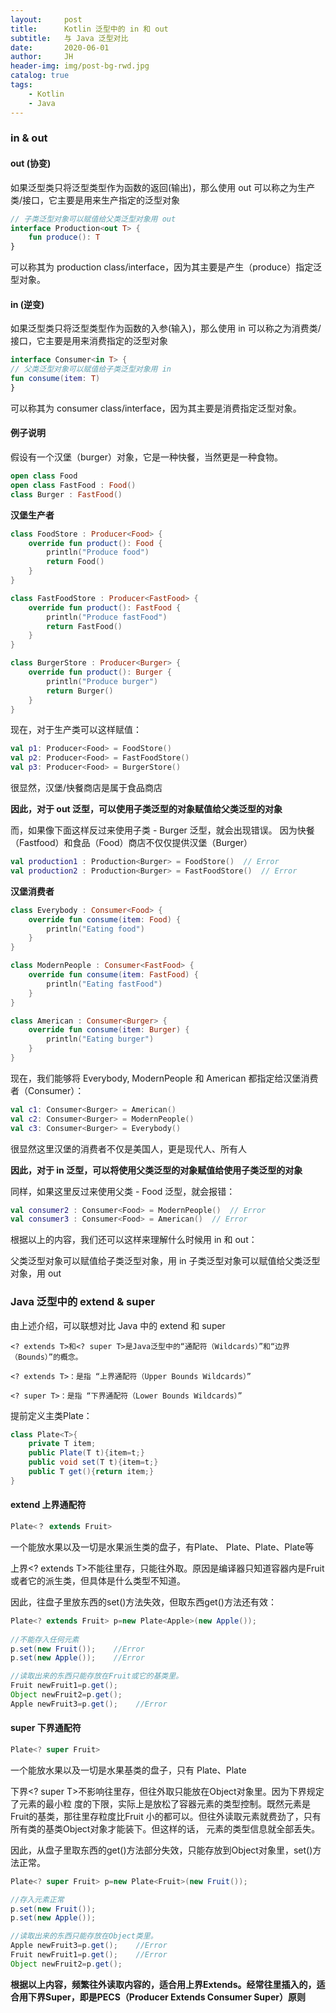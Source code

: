 ```yaml
---
layout:     post
title:      Kotlin 泛型中的 in 和 out
subtitle:   与 Java 泛型对比
date:       2020-06-01
author:     JH
header-img: img/post-bg-rwd.jpg
catalog: true
tags:
    - Kotlin
    - Java
---
```


### in & out

#### out (协变)
如果泛型类只将泛型类型作为函数的返回(输出)，那么使用 out 可以称之为生产类/接口，它主要是用来生产指定的泛型对象

```kotlin
// 子类泛型对象可以赋值给父类泛型对象用 out
interface Production<out T> {
    fun produce(): T
}
```
可以称其为 production class/interface，因为其主要是产生（produce）指定泛型对象。

#### in (逆变)
如果泛型类只将泛型类型作为函数的入参(输入)，那么使用 in 可以称之为消费类/接口，它主要是用来消费指定的泛型对象

```kotlin
interface Consumer<in T> {
// 父类泛型对象可以赋值给子类泛型对象用 in
fun consume(item: T)
}
```
可以称其为 consumer class/interface，因为其主要是消费指定泛型对象。

#### 例子说明
假设有一个汉堡（burger）对象，它是一种快餐，当然更是一种食物。

```kotlin
open class Food
open class FastFood : Food() 
class Burger : FastFood()
```

**汉堡生产者**
```kotlin
class FoodStore : Producer<Food> {
    override fun product(): Food {
        println("Produce food")
        return Food()
    }
}

class FastFoodStore : Producer<FastFood> {
    override fun product(): FastFood {
        println("Produce fastFood")
        return FastFood()
    }
}

class BurgerStore : Producer<Burger> {
    override fun product(): Burger {
        println("Produce burger")
        return Burger()
    }
}
```

现在，对于生产类可以这样赋值：

```kotlin
val p1: Producer<Food> = FoodStore()
val p2: Producer<Food> = FastFoodStore()
val p3: Producer<Food> = BurgerStore()
```

很显然，汉堡/快餐商店是属于食品商店

**因此，对于 out 泛型，可以使用子类泛型的对象赋值给父类泛型的对象**

而，如果像下面这样反过来使用子类 - Burger 泛型，就会出现错误。
因为快餐（Fastfood）和食品（Food）商店不仅仅提供汉堡（Burger）

```kotlin
val production1 : Production<Burger> = FoodStore()  // Error
val production2 : Production<Burger> = FastFoodStore()  // Error
```

**汉堡消费者**
```kotlin
class Everybody : Consumer<Food> {
    override fun consume(item: Food) {
        println("Eating food")
    }
}

class ModernPeople : Consumer<FastFood> {
    override fun consume(item: FastFood) {
        println("Eating fastFood")
    }
}

class American : Consumer<Burger> {
    override fun consume(item: Burger) {
        println("Eating burger")
    }
}
```

现在，我们能够将 Everybody, ModernPeople 和 American 都指定给汉堡消费者（Consumer<Burger>）：

```kotlin
val c1: Consumer<Burger> = American()
val c2: Consumer<Burger> = ModernPeople()
val c3: Consumer<Burger> = Everybody()
```

很显然这里汉堡的消费者不仅是美国人，更是现代人、所有人

**因此，对于 in 泛型，可以将使用父类泛型的对象赋值给使用子类泛型的对象**

同样，如果这里反过来使用父类 - Food 泛型，就会报错：
```kotlin
val consumer2 : Consumer<Food> = ModernPeople()  // Error
val consumer3 : Consumer<Food> = American()  // Error
```
根据以上的内容，我们还可以这样来理解什么时候用 in 和 out：

父类泛型对象可以赋值给子类泛型对象，用 in
子类泛型对象可以赋值给父类泛型对象，用 out

### Java 泛型中的 extend & super
由上述介绍，可以联想对比 Java 中的 extend 和 super

    <? extends T>和<? super T>是Java泛型中的“通配符（Wildcards）”和“边界（Bounds）”的概念。
    
    <? extends T>：是指 “上界通配符（Upper Bounds Wildcards）”

    <? super T>：是指 “下界通配符（Lower Bounds Wildcards）”

提前定义主类Plate：
```java
class Plate<T>{
    private T item;
    public Plate(T t){item=t;}
    public void set(T t){item=t;}
    public T get(){return item;}
}
```

#### extend 上界通配符
```java
Plate<？ extends Fruit>
```
一个能放水果以及一切是水果派生类的盘子，有Plate<Fruit>、 Plate<Apple>、Plate<Banana>、Plate<Red Apple>等

上界<? extends T>不能往里存，只能往外取。原因是编译器只知道容器内是Fruit或者它的派生类，但具体是什么类型不知道。

因此，往盘子里放东西的set()方法失效，但取东西get()方法还有效：

```java
Plate<? extends Fruit> p=new Plate<Apple>(new Apple());
	
//不能存入任何元素
p.set(new Fruit());    //Error
p.set(new Apple());    //Error

//读取出来的东西只能存放在Fruit或它的基类里。
Fruit newFruit1=p.get();
Object newFruit2=p.get();
Apple newFruit3=p.get();    //Error
```


#### super 下界通配符
```java
Plate<? super Fruit>
```
一个能放水果以及一切是水果基类的盘子，只有 Plate<Food>、Plate<Fruit>

下界<? super T>不影响往里存，但往外取只能放在Object对象里。因为下界规定了元素的最小粒 度的下限，实际上是放松了容器元素的类型控制。既然元素是Fruit的基类，那往里存粒度比Fruit 小的都可以。但往外读取元素就费劲了，只有所有类的基类Object对象才能装下。但这样的话， 元素的类型信息就全部丢失。

因此，从盘子里取东西的get()方法部分失效，只能存放到Object对象里，set()方法正常。

```java
Plate<? super Fruit> p=new Plate<Fruit>(new Fruit());

//存入元素正常
p.set(new Fruit());
p.set(new Apple());

//读取出来的东西只能存放在Object类里。
Apple newFruit3=p.get();    //Error
Fruit newFruit1=p.get();    //Error
Object newFruit2=p.get();
```

**根据以上内容，频繁往外读取内容的，适合用上界Extends。经常往里插入的，适合用下界Super，即是PECS（Producer Extends Consumer Super）原则**
